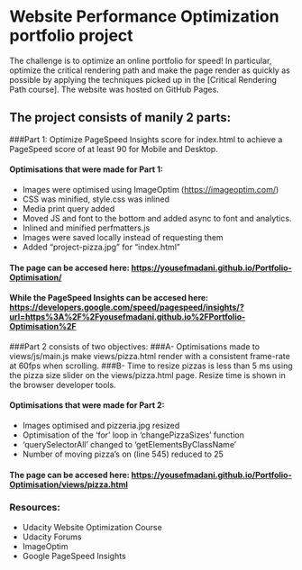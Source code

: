# Website Performance Optimization portfolio project

The challenge is to optimize an online portfolio for speed! In particular, optimize the critical rendering path and make the page render as quickly as possible by applying the techniques picked up in the [Critical Rendering Path course]. The website was hosted on GitHub Pages.


## The project consists of manily 2 parts:

###Part 1: Optimize PageSpeed Insights score for index.html to achieve a PageSpeed score of at least 90 for Mobile and Desktop.

#### Optimisations that were made for Part 1: 
- Images were optimised using ImageOptim (https://imageoptim.com/) 
- CSS was minified, style.css was inlined 
- Media print query added 
- Moved JS and font to the bottom and added async to font and analytics. 
- Inlined and minified perfmatters.js 
- Images were saved locally instead of requesting them 
- Added “project-pizza.jpg” for “index.html”

#### The page can be accesed here: https://yousefmadani.github.io/Portfolio-Optimisation/

#### While the PageSpeed Insights can be accesed here: https://developers.google.com/speed/pagespeed/insights/?url=https%3A%2F%2Fyousefmadani.github.io%2FPortfolio-Optimisation%2F



###Part 2 consists of two objectives:
###A- Optimisations made to views/js/main.js make views/pizza.html render with a consistent frame-rate at 60fps when scrolling. 
###B- Time to resize pizzas is less than 5 ms using the pizza size slider on the views/pizza.html page. Resize time is shown in the browser developer tools.

#### Optimisations that were made for Part 2:
- Images optimised and pizzeria.jpg resized
- Optimisation of the ‘for’ loop in ‘changePizzaSizes’ function
- ‘querySelectorAll’ changed to ‘getElementsByClassName’
- Number of moving pizza’s on (line 545) reduced to 25

#### The page can be accesed here: https://yousefmadani.github.io/Portfolio-Optimisation/views/pizza.html

### Resources:
- Udacity Website Optimization Course
- Udacity Forums
- ImageOptim
- Google PageSpeed Insights 
